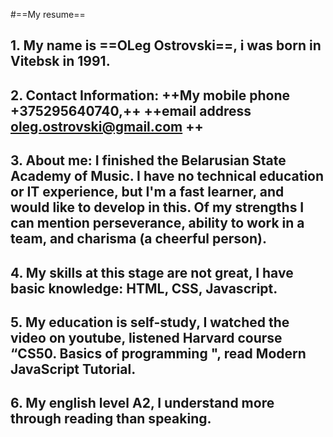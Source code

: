 #==My resume==

## 1. My name is ==OLeg Ostrovski==, i was born in Vitebsk in 1991.

## 2. Contact Information: ++My mobile phone +375295640740,++ ++email address oleg.ostrovski@gmail.com ++

## 3. About me: I finished the Belarusian State Academy of Music. I have no technical education or IT experience, but I'm a fast learner, and would like to develop in this. Of my strengths I can mention perseverance, ability to work in a team, and charisma (a cheerful person).

## 4. My skills at this stage are not great, I have basic knowledge: HTML, CSS, Javascript.

## 5. My education is self-study, I watched the video on youtube, listened Harvard course “CS50. Basics of programming ", read Modern JavaScript Tutorial.

## 6. My english level A2, I understand more through reading than speaking.
